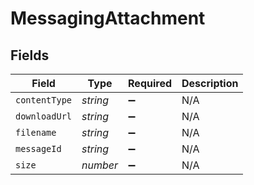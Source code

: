 # MessagingAttachment


## Fields

| Field              | Type               | Required           | Description        |
| ------------------ | ------------------ | ------------------ | ------------------ |
| `contentType`      | *string*           | :heavy_minus_sign: | N/A                |
| `downloadUrl`      | *string*           | :heavy_minus_sign: | N/A                |
| `filename`         | *string*           | :heavy_minus_sign: | N/A                |
| `messageId`        | *string*           | :heavy_minus_sign: | N/A                |
| `size`             | *number*           | :heavy_minus_sign: | N/A                |